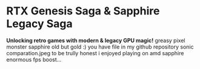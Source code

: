 # RTX Genesis Saga & Sapphire Legacy Saga  
**Unlocking retro games with modern & legacy GPU magic!**
greasy pixel monster sapphire old but gold :)
you have file in my github repository sonic comparation.jpeg
to be trully honest i enjoyed playing on amd sapphire enormous fps boost...
